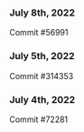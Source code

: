 ### July 8th, 2022

Commit #56991

### July 5th, 2022

Commit #314353


### July 4th, 2022

Commit #72281
